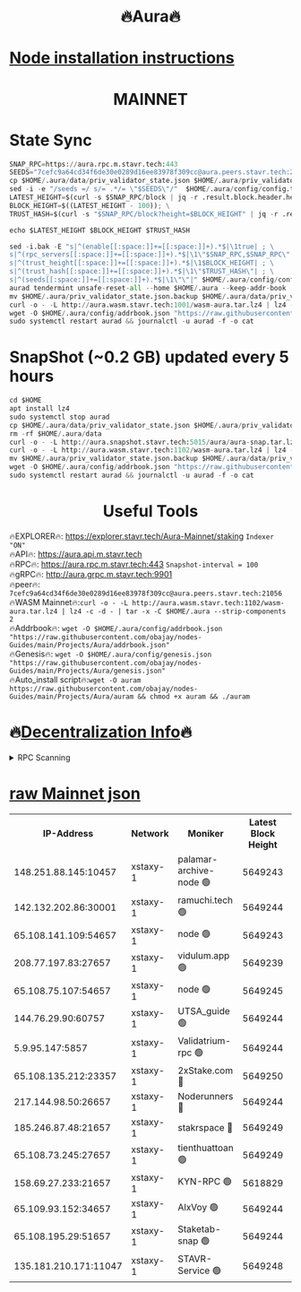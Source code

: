 <h1 align="center"> 🔥Aura🔥</h1>

[Node installation instructions](https://github.com/obajay/nodes-Guides/tree/main/Projects/Aura)
=
<h1 align="center"> MAINNET</h1>


# State Sync
```python
SNAP_RPC=https://aura.rpc.m.stavr.tech:443
SEEDS="7cefc9a64cd34f6de30e0289d16ee83978f309cc@aura.peers.stavr.tech:21056"
cp $HOME/.aura/data/priv_validator_state.json $HOME/.aura/priv_validator_state.json.backup
sed -i -e "/seeds =/ s/= .*/= \"$SEEDS\"/"  $HOME/.aura/config/config.toml
LATEST_HEIGHT=$(curl -s $SNAP_RPC/block | jq -r .result.block.header.height); \
BLOCK_HEIGHT=$((LATEST_HEIGHT - 100)); \
TRUST_HASH=$(curl -s "$SNAP_RPC/block?height=$BLOCK_HEIGHT" | jq -r .result.block_id.hash)

echo $LATEST_HEIGHT $BLOCK_HEIGHT $TRUST_HASH

sed -i.bak -E "s|^(enable[[:space:]]+=[[:space:]]+).*$|\1true| ; \
s|^(rpc_servers[[:space:]]+=[[:space:]]+).*$|\1\"$SNAP_RPC,$SNAP_RPC\"| ; \
s|^(trust_height[[:space:]]+=[[:space:]]+).*$|\1$BLOCK_HEIGHT| ; \
s|^(trust_hash[[:space:]]+=[[:space:]]+).*$|\1\"$TRUST_HASH\"| ; \
s|^(seeds[[:space:]]+=[[:space:]]+).*$|\1\"\"|" $HOME/.aura/config/config.toml
aurad tendermint unsafe-reset-all --home $HOME/.aura --keep-addr-book
mv $HOME/.aura/priv_validator_state.json.backup $HOME/.aura/data/priv_validator_state.json
curl -o - -L http://aura.wasm.stavr.tech:1001/wasm-aura.tar.lz4 | lz4 -c -d - | tar -x -C $HOME/.aura --strip-components 2
wget -O $HOME/.aura/config/addrbook.json "https://raw.githubusercontent.com/obajay/nodes-Guides/main/Projects/Aura/addrbook.json"
sudo systemctl restart aurad && journalctl -u aurad -f -o cat
```
# SnapShot (~0.2 GB) updated every 5 hours
```python
cd $HOME
apt install lz4
sudo systemctl stop aurad
cp $HOME/.aura/data/priv_validator_state.json $HOME/.aura/priv_validator_state.json.backup
rm -rf $HOME/.aura/data
curl -o - -L http://aura.snapshot.stavr.tech:5015/aura/aura-snap.tar.lz4 | lz4 -c -d - | tar -x -C $HOME/.aura --strip-components 2
curl -o - -L http://aura.wasm.stavr.tech:1102/wasm-aura.tar.lz4 | lz4 -c -d - | tar -x -C $HOME/.aura --strip-components 2
mv $HOME/.aura/priv_validator_state.json.backup $HOME/.aura/data/priv_validator_state.json
wget -O $HOME/.aura/config/addrbook.json "https://raw.githubusercontent.com/obajay/nodes-Guides/main/Projects/Aura/addrbook.json"
sudo systemctl restart aurad && journalctl -u aurad -f -o cat
```

 <h1 align="center"> Useful Tools</h1>

🔥EXPLORER🔥:     https://explorer.stavr.tech/Aura-Mainnet/staking        `Indexer "ON"` \
🔥API🔥:          https://aura.api.m.stavr.tech \
🔥RPC🔥:          https://aura.rpc.m.stavr.tech:443              `Snapshot-interval = 100` \
🔥gRPC🔥:         http://aura.grpc.m.stavr.tech:9901 \
🔥peer🔥:         `7cefc9a64cd34f6de30e0289d16ee83978f309cc@aura.peers.stavr.tech:21056` \
🔥WASM Mainnet🔥:`curl -o - -L http://aura.wasm.stavr.tech:1102/wasm-aura.tar.lz4 | lz4 -c -d - | tar -x -C $HOME/.aura --strip-components 2` \
🔥Addrbook🔥:  `wget -O $HOME/.aura/config/addrbook.json "https://raw.githubusercontent.com/obajay/nodes-Guides/main/Projects/Aura/addrbook.json"` \
🔥Genesis🔥:  `wget -O $HOME/.aura/config/genesis.json "https://raw.githubusercontent.com/obajay/nodes-Guides/main/Projects/Aura/genesis.json"` \
🔥Auto_install script🔥:`wget -O auram https://raw.githubusercontent.com/obajay/nodes-Guides/main/Projects/Aura/auram && chmod +x auram && ./auram`

🔥[Decentralization Info](https://github.com/obajay/StateSync-snapshots/tree/main/Projects/Aura/Decentralization)🔥
=

<details>
<summary>RPC Scanning</summary>

<h2 align="center"> We scan nodes in real time every 4 hours. And we provide the final result of RPC endpoints.
We cannot influence the operation of these nodes in any way. </h2>


```python
If Voting Power is higher than 0 --> then the Node is a validator of the network and may be subject to attack and be a potential threat to the chain.
```
```python
We marked such validators with a red symbol
```

</details>

[raw Mainnet json](https://rpc-check.auram.stavr.tech/auram/rpcauram_result.json)
=



<table><tr><th>IP-Address</th><th>Network</th><th>Moniker</th><th>Latest Block Height</th><th>Earliest Block Height</th><th>Catching Up</th><th>Tx Index</th><th>Voting Power</th><th>Scan Time</th></tr><tr><td>148.251.88.145:10457</td><td>xstaxy-1</td><td>palamar-archive-node 🟢</td><td>5649243</td><td>1</td><td>False</td><td>on</td><td>0</td><td>2024-03-29T00:54:19.624938000UTC</td></tr><tr><td>142.132.202.86:30001</td><td>xstaxy-1</td><td>ramuchi.tech 🟢</td><td>5649244</td><td>1</td><td>False</td><td>on</td><td>0</td><td>2024-03-29T00:54:27.829021890UTC</td></tr><tr><td>65.108.141.109:54657</td><td>xstaxy-1</td><td>node 🟢</td><td>5649243</td><td>151001</td><td>False</td><td>on</td><td>0</td><td>2024-03-29T00:54:19.920948065UTC</td></tr><tr><td>208.77.197.83:27657</td><td>xstaxy-1</td><td>vidulum.app 🟢</td><td>5649239</td><td>3205801</td><td>False</td><td>on</td><td>0</td><td>2024-03-29T00:54:00.467899138UTC</td></tr><tr><td>65.108.75.107:54657</td><td>xstaxy-1</td><td>node 🟢</td><td>5649245</td><td>4717763</td><td>False</td><td>on</td><td>0</td><td>2024-03-29T00:54:32.234487292UTC</td></tr><tr><td>144.76.29.90:60757</td><td>xstaxy-1</td><td>UTSA_guide 🟢</td><td>5649244</td><td>4778001</td><td>False</td><td>on</td><td>0</td><td>2024-03-29T00:54:27.402603085UTC</td></tr><tr><td>5.9.95.147:5857</td><td>xstaxy-1</td><td>Validatrium-rpc 🟢</td><td>5649244</td><td>4967682</td><td>False</td><td>on</td><td>0</td><td>2024-03-29T00:54:27.607155856UTC</td></tr><tr><td>65.108.135.212:23357</td><td>xstaxy-1</td><td>2xStake.com 🔴</td><td>5649250</td><td>5055501</td><td>False</td><td>off</td><td>530059</td><td>2024-03-29T00:55:04.023333606UTC</td></tr><tr><td>217.144.98.50:26657</td><td>xstaxy-1</td><td>Noderunners 🔴</td><td>5649244</td><td>5068001</td><td>False</td><td>off</td><td>2027417</td><td>2024-03-29T00:54:27.188458733UTC</td></tr><tr><td>185.246.87.48:21657</td><td>xstaxy-1</td><td>stakrspace 🔴</td><td>5649249</td><td>5122001</td><td>False</td><td>on</td><td>2000310</td><td>2024-03-29T00:54:53.202894414UTC</td></tr><tr><td>65.108.73.245:27657</td><td>xstaxy-1</td><td>tienthuattoan 🟢</td><td>5649249</td><td>5205795</td><td>False</td><td>on</td><td>0</td><td>2024-03-29T00:54:57.596658985UTC</td></tr><tr><td>158.69.27.233:21657</td><td>xstaxy-1</td><td>KYN-RPC 🟢</td><td>5618829</td><td>5209519</td><td>False</td><td>on</td><td>0</td><td>2024-03-29T00:54:19.399195332UTC</td></tr><tr><td>65.109.93.152:34657</td><td>xstaxy-1</td><td>AlxVoy 🟢</td><td>5649244</td><td>5235523</td><td>False</td><td>on</td><td>0</td><td>2024-03-29T00:54:26.756003941UTC</td></tr><tr><td>65.108.195.29:51657</td><td>xstaxy-1</td><td>Staketab-snap 🟢</td><td>5649244</td><td>5329201</td><td>False</td><td>off</td><td>0</td><td>2024-03-29T00:54:26.406452835UTC</td></tr><tr><td>135.181.210.171:11047</td><td>xstaxy-1</td><td>STAVR-Service 🟢</td><td>5649248</td><td>5647001</td><td>False</td><td>on</td><td>0</td><td>2024-03-29T00:54:52.942349052UTC</td></tr></table>
